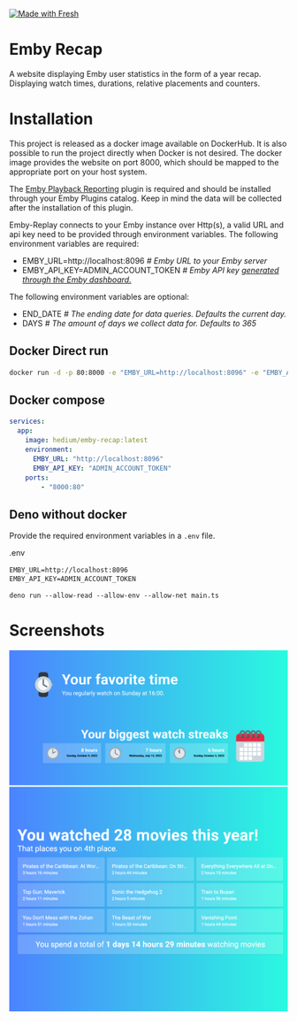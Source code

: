[![Made with Fresh](https://fresh.deno.dev/fresh-badge-dark.svg)](https://fresh.deno.dev)

# Emby Recap

A website displaying Emby user statistics in the form of a year recap.
Displaying watch times, durations, relative placements and counters.

# Installation

This project is released as a docker image available on DockerHub. It is also
possible to run the project directly when Docker is not desired. The docker
image provides the website on port 8000, which should be mapped to the
appropriate port on your host system.

The [Emby Playback Reporting](https://github.com/faush01/playback_reporting)
plugin is required and should be installed through your Emby Plugins catalog.
Keep in mind the data will be collected after the installation of this plugin.

Emby-Replay connects to your Emby instance over Http(s), a valid URL and api key
need to be provided through environment variables. The following environment
variables are required:

- EMBY_URL=http://localhost:8096 _# Emby URL to your Emby server_
- EMBY_API_KEY=ADMIN_ACCOUNT_TOKEN _# Emby API key
  [generated through the Emby dashboard.](https://github.com/MediaBrowser/Emby/wiki/API-Key-Authentication)_

The following environment variables are optional:

- END_DATE _# The ending date for data queries. Defaults the current day._
- DAYS _# The amount of days we collect data for. Defaults to 365_

## Docker Direct run

```bash
docker run -d -p 80:8000 -e "EMBY_URL=http://localhost:8096" -e "EMBY_API_KEY=emby_api_key" hedium/emby-recap:latest
```

## Docker compose

```yaml
services:
  app:
    image: hedium/emby-recap:latest
    environment:
      EMBY_URL: "http://localhost:8096"
      EMBY_API_KEY: "ADMIN_ACCOUNT_TOKEN"
    ports:
        - "8000:80"
```

## Deno without docker

Provide the required environment variables in a `.env` file.

.env

```
EMBY_URL=http://localhost:8096
EMBY_API_KEY=ADMIN_ACCOUNT_TOKEN
```

```
deno run --allow-read --allow-env --allow-net main.ts
```

# Screenshots

<img src="./.github/screenshots/emby-recap-1.png" />
<img src="./.github/screenshots/emby-recap-2.png" />
